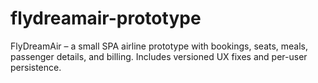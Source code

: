 # flydreamair-prototype
FlyDreamAir – a small SPA airline prototype with bookings, seats, meals, passenger details, and billing. Includes versioned UX fixes and per-user persistence.
